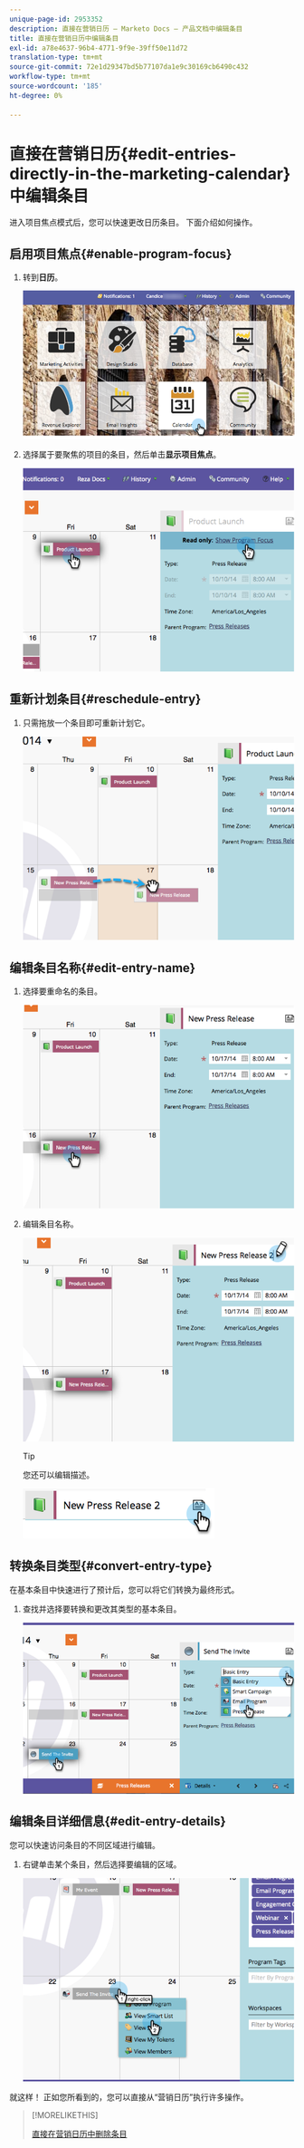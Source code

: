 ```yaml
---
unique-page-id: 2953352
description: 直接在营销日历 — Marketo Docs — 产品文档中编辑条目
title: 直接在营销日历中编辑条目
exl-id: a78e4637-96b4-4771-9f9e-39ff50e11d72
translation-type: tm+mt
source-git-commit: 72e1d29347bd5b77107da1e9c30169cb6490c432
workflow-type: tm+mt
source-wordcount: '185'
ht-degree: 0%

---
```


# 直接在营销日历{#edit-entries-directly-in-the-marketing-calendar}中编辑条目

进入项目焦点模式后，您可以快速更改日历条目。 下面介绍如何操作。

## 启用项目焦点{#enable-program-focus}

1. 转到&#x200B;**日历**。

   ![](assets/2017-05-10-15-30-47-3.png)

1. 选择属于要聚焦的项目的条目，然后单击&#x200B;**显示项目焦点**。

   ![](assets/image2014-10-20-13-3a16-3a7.png)

## 重新计划条目{#reschedule-entry}

1. 只需拖放一个条目即可重新计划它。

   ![](assets/image2014-10-20-13-3a16-3a18.png)

## 编辑条目名称{#edit-entry-name}

1. 选择要重命名的条目。

   ![](assets/image2014-10-20-13-3a16-3a31.png)

1. 编辑条目名称。

   ![](assets/image2014-10-20-13-3a16-3a42.png)

   >[!TIP]
   >
   >您还可以编辑描述。
   >
   >![](assets/image2014-10-20-13-3a16-3a56.png)

## 转换条目类型{#convert-entry-type}

在基本条目中快速进行了预计后，您可以将它们转换为最终形式。

1. 查找并选择要转换和更改其类型的基本条目。

   ![](assets/image2014-10-20-13-3a18-3a38.png)

## 编辑条目详细信息{#edit-entry-details}

您可以快速访问条目的不同区域进行编辑。

1. 右键单击某个条目，然后选择要编辑的区域。

   ![](assets/image2014-10-20-13-3a18-3a48.png)

就这样！ 正如您所看到的，您可以直接从“营销日历”执行许多操作。

>[!MORELIKETHIS]
>
>[直接在营销日历中删除条目](/help/marketo/product-docs/core-marketo-concepts/marketing-calendar/working-with-the-calendar/delete-entries-directly-in-the-marketing-calendar.md)
